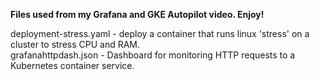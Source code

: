 <b>Files used from my Grafana and GKE Autopilot video. Enjoy!</b><br>

deployment-stress.yaml - deploy a container that runs linux 'stress' on a cluster to stress CPU and RAM.<br>
grafanahttpdash.json - Dashboard for monitoring HTTP requests to a Kubernetes container service.
